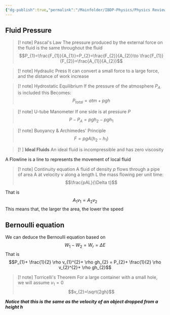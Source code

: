 ```yaml
---
{"dg-publish":true,"permalink":"/Mainfolder/IBDP-Physics/Physics Review/Fluid Mechanics/"}
---
```


## Fluid Pressure

>[! note] Pascal's Law
>The pressure produced by the external force on the fluid is the same throughout the fluid
>$$P_{1}=\frac{F_{1}}{A_{1}}=P_{2}=\frac{F_{2}}{A_{2}}\to \frac{F_{1}}{F_{2}}=\frac{A_{1}}{A_{2}}$$


>[! note] Hydraulic Press
>It can convert a small force to a large force, and the distance of work increase

>[! note] Hydrostatic Equilibrium
>If the pressure of the atmosphere $P_{A}$ is included this Becomes:
>$$P_{total}=atm+ pgh$$

>[! note]  U-tube Manometer
>If one side is at pressure $P$
>$$P-P_{A}=p gh_{2}-pgh_{1}$$

>[! note] Buoyancy & Archimedes' Principle
>$$F=pgA(h_{2}-h_{1})$$

>[! ] **Ideal Fluids**
>An ideal fluid is incompressible and has zero viscosity

A Flowline is a line to represents the movement of local fluid


>[! note] Continuity equation
>A fluid of density $p$ flows through a pipe of area A at velocity v along a length L the mass flowing per unit time:$$\frac{pAL}{\Delta t}$$

That is $$A_{1}v_{1}=A_{2}v_{2}$$
This means that, the larger the area, the lower the speed

## Bernoulli equation

We can deduce the Bernoulli equation based on$$W_{1}-W_{2}=W_{r}=\Delta E$$
That is $$P_{1}+ \frac{1}{2} \rho v_{1}^{2}+ \rho gh_{2} = P_{2}+ \frac{1}{2} \rho v_{2}^{2}+ \rho gh_{2}$$
>[! note] Torricelli's Theorem
>For a large container with a small hole, we will assume $v_1=0$ 
>$$v_{2}=\sqrt{2gh}$$

***Notice that this is the same as the velocity of an object dropped from a height $h$***

